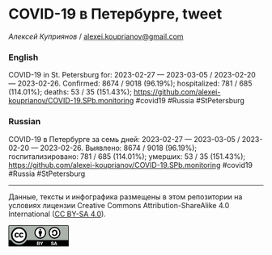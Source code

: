 COVID-19 в Петербурге, tweet
============================

*Алексей Куприянов* /
<a href="mailto:alexei.kouprianov@gmail.com" class="email">alexei.kouprianov@gmail.com</a>

### English

COVID-19 in St. Petersburg for: 2023-02-27 — 2023-03-05 / 2023-02-20 —
2023-02-26. Сonfirmed: 8674 / 9018 (96.19%); hospitalized: 781 / 685
(114.01%); deaths: 53 / 35 (151.43%);
<a href="https://github.com/alexei-kouprianov/COVID-19.SPb.monitoring" class="uri">https://github.com/alexei-kouprianov/COVID-19.SPb.monitoring</a>
\#covid19 \#Russia \#StPetersburg

### Russian

COVID-19 в Петербурге за семь дней: 2023-02-27 — 2023-03-05 / 2023-02-20
— 2023-02-26. Выявлено: 8674 / 9018 (96.19%); госпитализировано: 781 /
685 (114.01%); умерших: 53 / 35 (151.43%);
<a href="https://github.com/alexei-kouprianov/COVID-19.SPb.monitoring" class="uri">https://github.com/alexei-kouprianov/COVID-19.SPb.monitoring</a>
\#covid19 \#Russia \#StPetersburg

------------------------------------------------------------------------

Данные, тексты и инфографика размещены в этом репозитории на условиях
лицензии Creative Commons Attribution-ShareAlike 4.0 International ([CC
BY-SA 4.0](https://creativecommons.org/licenses/by-sa/4.0/)).

![](../misc/CC-BY-SA-icon.png "CC-BY-SA")
